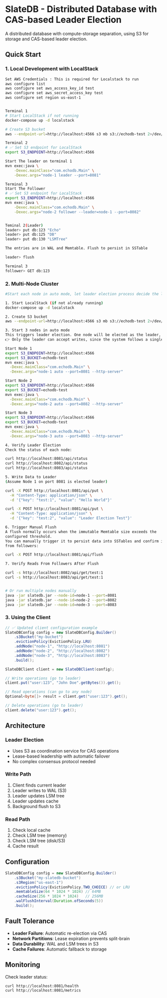 # SlateDB - Distributed Database with CAS-based Leader Election

A distributed database with compute-storage separation, using S3 for storage and CAS-based leader election.

## Quick Start

### 1. Local Development with LocalStack

```bash
Set AWS Credentials : This is required for Localstack to run
aws configure list
aws configure set aws_access_key_id test
aws configure set aws_secret_access_key test
aws configure set region us-east-1


Terminal 1
# Start LocalStack if not running
docker-compose up -d localstack

# Create S3 bucket
aws --endpoint-url=http://localhost:4566 s3 mb s3://echodb-test 2>/dev/null

Terminal 2
# ✅ Set S3 endpoint for LocalStack
export S3_ENDPOINT=http://localhost:4566

Start The leader on terminal 1
mvn exec:java \
    -Dexec.mainClass="com.echodb.Main" \
    -Dexec.args="node-1 leader --port=8081"

Terminal 3
Start The Follower 
# ✅ Set S3 endpoint for LocalStack
export S3_ENDPOINT=http://localhost:4566
mvn exec:java \
    -Dexec.mainClass="com.echodb.Main" \
    -Dexec.args="node-2 follower --leader=node-1 --port=8082"


Teminal 2(Leader)
leader> put db:123 "Echo"
leader> put db:125 "DB"
leader> put db:130 "LSMTree"

The entries are in WAL and Memtable. Flush to persist in SSTable

leader> flush

Terminal 3
follower> GET db:123

```

### 2. Multi-Node Cluster 

```bash
#Start each node in auto mode, let leader election process decide the leader

1. Start LocalStack (if not already running)
docker-compose up -d localstack

2. Create S3 bucket
aws --endpoint-url=http://localhost:4566 s3 mb s3://echodb-test 2>/dev/null || true

3. Start 3 nodes in auto mode
This triggers leader election. One node will be elected as the leader, while the others act as followers.
👉 Only the leader can accept writes, since the system follows a single-writer design.

Start Node 1
export S3_ENDPOINT=http://localhost:4566
export S3_BUCKET=echodb-test 
mvn exec:java \
  -Dexec.mainClass="com.echodb.Main" \
  -Dexec.args="node-1 auto --port=8081 --http-server"

Start Node 2
export S3_ENDPOINT=http://localhost:4566
export S3_BUCKET=echodb-test 
mvn exec:java \
  -Dexec.mainClass="com.echodb.Main" \
  -Dexec.args="node-2 auto --port=8082 --http-server"

Start Node 3
export S3_ENDPOINT=http://localhost:4566
export S3_BUCKET=echodb-test 
mvn exec:java \
  -Dexec.mainClass="com.echodb.Main" \
  -Dexec.args="node-3 auto --port=8083 --http-server"

4. Verify Leader Election
Check the status of each node:

curl http://localhost:8081/api/status
curl http://localhost:8082/api/status
curl http://localhost:8083/api/status

5. Write Data to Leader
(Assume Node 1 on port 8081 is elected leader)

curl -X POST http://localhost:8081/api/put \
  -H "Content-Type: application/json" \
  -d '{"key": "test:1", "value": "Hello World"}'

curl -X POST http://localhost:8081/api/put \
  -H "Content-Type: application/json" \
  -d '{"key": "test:2", "value": "Leader Election Test"}'

6. Trigger Manual Flush
A flush normally occurs when the immutable Memtable size exceeds the 
configured threshold.
You can manually trigger it to persist data into SSTables and confirm it is readable 
from followers:

curl -X POST http://localhost:8081/api/flush

7. Verify Reads From Followers After Flush

curl -s http://localhost:8082/api/get/test:1
curl -s http://localhost:8083/api/get/test:1


# Or run multiple nodes manually
java -jar slatedb.jar --node-id=node-1 --port=8081
java -jar slatedb.jar --node-id=node-2 --port=8082
java -jar slatedb.jar --node-id=node-3 --port=8083
```

### 3. Using the Client

```java
// ✅ Updated client configuration example
SlateDBConfig config = new SlateDBConfig.Builder()
    .s3Bucket("my-bucket")
    .evictionPolicy(EvictionPolicy.LRU)
    .addNode("node-1", "http://localhost:8081")
    .addNode("node-2", "http://localhost:8082")
    .addNode("node-3", "http://localhost:8083")
    .build();

SlateDBClient client = new SlateDBClient(config);

// Write operations (go to leader)
client.put("user:123", "John Doe".getBytes()).get();

// Read operations (can go to any node)
Optional<byte[]> result = client.get("user:123").get();

// Delete operations (go to leader)
client.delete("user:123").get();
```

## Architecture

### Leader Election
- Uses S3 as coordination service for CAS operations
- Lease-based leadership with automatic failover
- No complex consensus protocol needed

### Write Path
1. Client finds current leader
2. Leader writes to WAL (S3)
3. Leader updates LSM tree
4. Leader updates cache
5. Background flush to S3

### Read Path
1. Check local cache
2. Check LSM tree (memory)
3. Check LSM tree (disk/S3)
4. Cache result

## Configuration

```java
SlateDBConfig config = new SlateDBConfig.Builder()
    .s3Bucket("my-slatedb-bucket")
    .s3Region("us-east-1")
    .evictionPolicy(EvictionPolicy.TWO_CHOICE) // or LRU
    .memtableSize(64 * 1024 * 1024) // 64MB
    .cacheSize(256 * 1024 * 1024)   // 256MB
    .walFlushInterval(Duration.ofSeconds(5))
    .build();
```

## Fault Tolerance

- **Leader Failure**: Automatic re-election via CAS
- **Network Partitions**: Lease expiration prevents split-brain
- **Data Durability**: WAL and LSM trees in S3
- **Cache Failures**: Automatic fallback to storage

## Monitoring

Check leader status:
```bash
curl http://localhost:8081/health
curl http://localhost:8081/metrics
```

